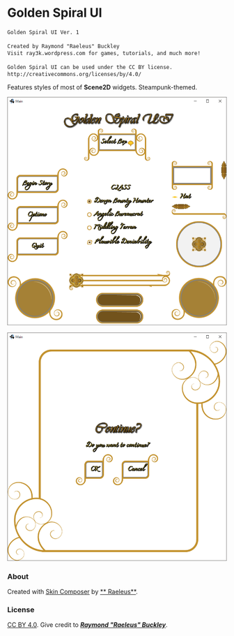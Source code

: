 # Golden Spiral UI

```
Golden Spiral UI Ver. 1

Created by Raymond "Raeleus" Buckley
Visit ray3k.wordpress.com for games, tutorials, and much more!

Golden Spiral UI can be used under the CC BY license.
http://creativecommons.org/licenses/by/4.0/
```

Features styles of most of **Scene2D** widgets. Steampunk-themed.

![Golden Spiral](preview.gif)

![Golden Spiral](preview.png)

### About

Created with [Skin Composer](https://github.com/raeleus/skin-composer) by [**
Raeleus**](https://ray3k.wordpress.com/golden-spiral-ui-skin-for-libgdx/).

### License

[CC BY 4.0](http://creativecommons.org/licenses/by/4.0/). Give credit to [***Raymond "Raeleus"
Buckley***](https://ray3k.wordpress.com/software/skin-composer-for-libgdx/).
